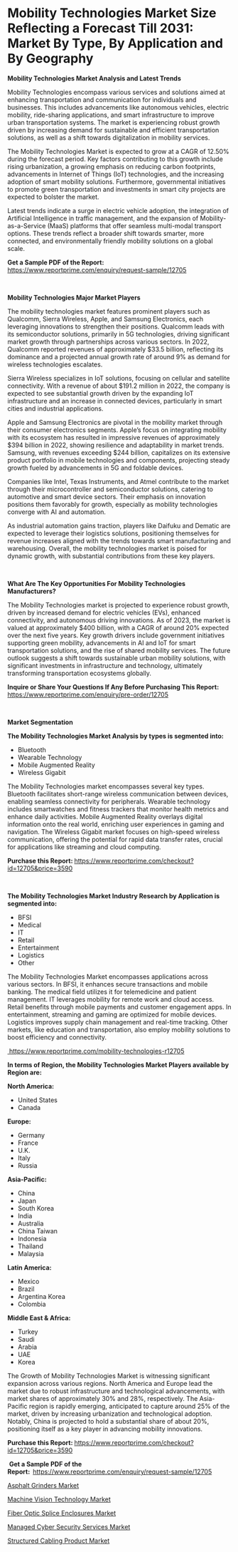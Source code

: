 <p><h1>Mobility Technologies Market Size Reflecting a Forecast Till 2031: Market By Type, By Application and By Geography</h1></p><p><strong>Mobility Technologies Market Analysis and Latest Trends</strong></p>
<p><p>Mobility Technologies encompass various services and solutions aimed at enhancing transportation and communication for individuals and businesses. This includes advancements like autonomous vehicles, electric mobility, ride-sharing applications, and smart infrastructure to improve urban transportation systems. The market is experiencing robust growth driven by increasing demand for sustainable and efficient transportation solutions, as well as a shift towards digitalization in mobility services.</p><p>The Mobility Technologies Market is expected to grow at a CAGR of 12.50% during the forecast period. Key factors contributing to this growth include rising urbanization, a growing emphasis on reducing carbon footprints, advancements in Internet of Things (IoT) technologies, and the increasing adoption of smart mobility solutions. Furthermore, governmental initiatives to promote green transportation and investments in smart city projects are expected to bolster the market.</p><p>Latest trends indicate a surge in electric vehicle adoption, the integration of Artificial Intelligence in traffic management, and the expansion of Mobility-as-a-Service (MaaS) platforms that offer seamless multi-modal transport options. These trends reflect a broader shift towards smarter, more connected, and environmentally friendly mobility solutions on a global scale.</p></p>
<p><strong>Get a Sample PDF of the Report:&nbsp;</strong> <a href="https://www.reportprime.com/enquiry/request-sample/12705">https://www.reportprime.com/enquiry/request-sample/12705</a></p>
<p>&nbsp;</p>
<p><strong>Mobility Technologies Major Market Players</strong></p>
<p><p>The mobility technologies market features prominent players such as Qualcomm, Sierra Wireless, Apple, and Samsung Electronics, each leveraging innovations to strengthen their positions. Qualcomm leads with its semiconductor solutions, primarily in 5G technologies, driving significant market growth through partnerships across various sectors. In 2022, Qualcomm reported revenues of approximately $33.5 billion, reflecting its dominance and a projected annual growth rate of around 9% as demand for wireless technologies escalates.</p><p>Sierra Wireless specializes in IoT solutions, focusing on cellular and satellite connectivity. With a revenue of about $191.2 million in 2022, the company is expected to see substantial growth driven by the expanding IoT infrastructure and an increase in connected devices, particularly in smart cities and industrial applications.</p><p>Apple and Samsung Electronics are pivotal in the mobility market through their consumer electronics segments. Apple’s focus on integrating mobility with its ecosystem has resulted in impressive revenues of approximately $394 billion in 2022, showing resilience and adaptability in market trends. Samsung, with revenues exceeding $244 billion, capitalizes on its extensive product portfolio in mobile technologies and components, projecting steady growth fueled by advancements in 5G and foldable devices.</p><p>Companies like Intel, Texas Instruments, and Atmel contribute to the market through their microcontroller and semiconductor solutions, catering to automotive and smart device sectors. Their emphasis on innovation positions them favorably for growth, especially as mobility technologies converge with AI and automation.</p><p>As industrial automation gains traction, players like Daifuku and Dematic are expected to leverage their logistics solutions, positioning themselves for revenue increases aligned with the trends towards smart manufacturing and warehousing. Overall, the mobility technologies market is poised for dynamic growth, with substantial contributions from these key players.</p></p>
<p>&nbsp;</p>
<p><strong>What Are The Key Opportunities For Mobility Technologies Manufacturers?</strong></p>
<p><p>The Mobility Technologies market is projected to experience robust growth, driven by increased demand for electric vehicles (EVs), enhanced connectivity, and autonomous driving innovations. As of 2023, the market is valued at approximately $400 billion, with a CAGR of around 20% expected over the next five years. Key growth drivers include government initiatives supporting green mobility, advancements in AI and IoT for smart transportation solutions, and the rise of shared mobility services. The future outlook suggests a shift towards sustainable urban mobility solutions, with significant investments in infrastructure and technology, ultimately transforming transportation ecosystems globally.</p></p>
<p><strong>Inquire or Share Your Questions If Any Before Purchasing This Report:</strong> <a href="https://www.reportprime.com/enquiry/pre-order/12705">https://www.reportprime.com/enquiry/pre-order/12705</a></p>
<p>&nbsp;</p>
<p><strong>Market Segmentation</strong></p>
<p><strong>The Mobility Technologies Market Analysis by types is segmented into:</strong></p>
<p><ul><li>Bluetooth</li><li>Wearable Technology</li><li>Mobile Augmented Reality</li><li>Wireless Gigabit</li></ul></p>
<p><p>The Mobility Technologies market encompasses several key types. Bluetooth facilitates short-range wireless communication between devices, enabling seamless connectivity for peripherals. Wearable technology includes smartwatches and fitness trackers that monitor health metrics and enhance daily activities. Mobile Augmented Reality overlays digital information onto the real world, enriching user experiences in gaming and navigation. The Wireless Gigabit market focuses on high-speed wireless communication, offering the potential for rapid data transfer rates, crucial for applications like streaming and cloud computing.</p></p>
<p><strong>Purchase this Report:&nbsp;</strong><a href="https://www.reportprime.com/checkout?id=12705&price=3590">https://www.reportprime.com/checkout?id=12705&price=3590</a></p>
<p>&nbsp;</p>
<p><strong>The Mobility Technologies Market Industry Research by Application is segmented into:</strong></p>
<p><ul><li>BFSI</li><li>Medical</li><li>IT</li><li>Retail</li><li>Entertainment</li><li>Logistics</li><li>Other</li></ul></p>
<p><p>The Mobility Technologies Market encompasses applications across various sectors. In BFSI, it enhances secure transactions and mobile banking. The medical field utilizes it for telemedicine and patient management. IT leverages mobility for remote work and cloud access. Retail benefits through mobile payments and customer engagement apps. In entertainment, streaming and gaming are optimized for mobile devices. Logistics improves supply chain management and real-time tracking. Other markets, like education and transportation, also employ mobility solutions to boost efficiency and connectivity.</p></p>
<p><a href="https://www.reportprime.com/mobility-technologies-r12705">&nbsp;https://www.reportprime.com/mobility-technologies-r12705</a></p>
<p><strong>In terms of Region, the Mobility Technologies Market Players available by Region are:</strong></p>
<p>
    <p> <strong> North America: </strong>
        <ul>
            <li>United States</li>
            <li>Canada</li>
        </ul>
        </p> 
    <p> <strong> Europe: </strong>
        <ul>
            <li>Germany</li>
            <li>France</li>
            <li>U.K.</li>
            <li>Italy</li>
            <li>Russia</li>
        </ul>
        </p> 
    <p> <strong> Asia-Pacific: </strong>
        <ul>
            <li>China</li>
            <li>Japan</li>
            <li>South Korea</li>
            <li>India</li>
            <li>Australia</li>
            <li>China Taiwan</li>
            <li>Indonesia</li>
            <li>Thailand</li>
            <li>Malaysia</li>
        </ul>
        </p> 
    <p> <strong> Latin America: </strong>
        <ul>
            <li>Mexico</li>
            <li>Brazil</li>
            <li>Argentina Korea</li>
            <li>Colombia</li>
        </ul>
        </p> 
    <p> <strong> Middle East & Africa: </strong>
        <ul>
            <li>Turkey</li>
            <li>Saudi</li>
            <li>Arabia</li>
            <li>UAE</li>
            <li>Korea</li>
        </ul>
    </p>
    </p>
<p><p>The Growth of Mobility Technologies Market is witnessing significant expansion across various regions. North America and Europe lead the market due to robust infrastructure and technological advancements, with market shares of approximately 30% and 28%, respectively. The Asia-Pacific region is rapidly emerging, anticipated to capture around 25% of the market, driven by increasing urbanization and technological adoption. Notably, China is projected to hold a substantial share of about 20%, positioning itself as a key player in advancing mobility innovations.</p></p>
<p><strong>Purchase this Report: </strong><a href="https://www.reportprime.com/checkout?id=12705&price=3590">https://www.reportprime.com/checkout?id=12705&price=3590</a></p>
<p>&nbsp;<strong>Get a Sample PDF of the Report:&nbsp;&nbsp;</strong><a href="https://www.reportprime.com/enquiry/request-sample/12705">https://www.reportprime.com/enquiry/request-sample/12705</a></p>
<p><strong></strong></p>
<p><p><a href="https://medium.com/@estellaemmerich/market-trends-in-the-global-asphalt-grinders-market-forecast-and-analysis-2024-2031-e7da258d2cfa">Asphalt Grinders Market</a></p><p><a href="https://www.linkedin.com/pulse/global-machine-vision-technology-industry-research-9ggle?trackingId=MXX%2BDO6XSamrFiH8heT54w%3D%3D">Machine Vision Technology Market</a></p><p><a href="https://issuu.com/reportprime-2/docs/fiber-optic-splice-enclosures-marke_4e83c2c3132ea9">Fiber Optic Splice Enclosures Market</a></p><p><a href="https://www.linkedin.com/pulse/managed-cyber-security-services-market-size-share-growth-h9elc?trackingId=YEM5JKAfTSOzW55zsZTVYQ%3D%3D">Managed Cyber Security Services Market</a></p><p><a href="https://issuu.com/reportprime-2/docs/structured-cabling-product-market-s_703b4063bfaa3f">Structured Cabling Product Market</a></p></p>